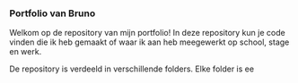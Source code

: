 ### Portfolio van Bruno
Welkom op de repository van mijn portfolio! In deze repository kun je code vinden die ik heb gemaakt of waar ik aan heb meegewerkt op school, stage en werk. 

De repository is verdeeld in verschillende folders. Elke folder is ee